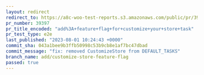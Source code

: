 ```yaml
---
layout: redirect
redirect_to: https://a8c-woo-test-reports.s3.amazonaws.com/public/pr/39397/e2e/index.html
pr_number: 39397
pr_title_encoded: "add%3A+feature+flag+for+customize+your+store+task"
pr_test_type: e2e
last_published: "2023-08-01 10:24:43 +0000"
commit_sha: 043a1bee9b3ffb50998c53b9cb8e1af7bc47dbad
commit_message: "fix: removed CustomizeStore from DEFAULT_TASKS"
branch_name: add/customize-store-feature-flag
passed: true
---
```

